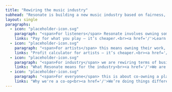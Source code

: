 ```yaml
---
title: "Rewiring the music industry"
subhead: "Resonate is building a new music industry based on fairness, transparency and cooperation."
layout: single
paragraphs:
  - icon: "placeholder-icon.svg"
    paragraph: "<span>For listeners</span> Resonate involves owning something of real value in a digital economy. It’s also about a shift away ‘passive’ consumption, towards a new mode of discovering and engaging."
    links: "Pay for what you play – it’s cheaper.<br><a href='/'>Learn more about pricing</a>"
  - icon: "placeholder-icon.svg"
    paragraph: "<span>For artists</span> this means owning their work, and owning their networks. Resonate is about fairness and control; we allow creators to set the terms on which to distribute their art."
    links: "Profit calculator for artists – it’s cheaper.<br><a href='/'>Learn how you'll earn with Resonate</a> Blockchain fro DJs and producers<br><a href='/'>Lean more</a>"
  - icon: "placeholder-icon.svg"
    paragraph: "<span>For industry</span> we are rewiring terms of business, transforming an industry that’s currently based on exclusivity and inequity into one based on openness, transparency, and collaboration."
    links: "What Resonate means for the industry<br><a href='/'>We are transforming the music industry, everyone’s invited</a>"
  - icon: "placeholder-icon.svg"
    paragraph: "<span>For everyone</span> this is about co-owning a platform. We think that this one-member, one-vote system gives everyone a voice, and supports the community in a crucial way."
    links: "Why we're a co-op<br><a href='/'>We’re doing things differently — learn more</a>"
---
```

